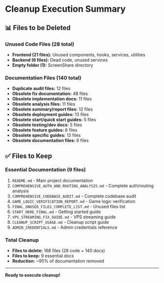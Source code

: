 # Cleanup Execution Summary

## 📊 Files to be Deleted

### Unused Code Files (28 total)
- **Frontend (21 files):** Unused components, hooks, services, utilities
- **Backend (6 files):** Dead code, unused services
- **Empty folder (1):** ScreenShare directory

### Documentation Files (140 total)
- **Duplicate audit files:** 12 files
- **Obsolete fix documentation:** 48 files
- **Obsolete implementation docs:** 11 files
- **Obsolete analysis files:** 11 files
- **Obsolete summary/report files:** 12 files
- **Obsolete deployment guides:** 13 files
- **Obsolete start/quick start guides:** 5 files
- **Obsolete testing/dev docs:** 5 files
- **Obsolete feature guides:** 6 files
- **Obsolete specific guides:** 13 files
- **Obsolete documentation files:** 6 files

## ✅ Files to Keep

### Essential Documentation (9 files)
1. `README.md` - Main project documentation
2. `COMPREHENSIVE_AUTH_AND_ROUTING_ANALYSIS.md` - Complete auth/routing analysis
3. `COMPREHENSIVE_CODEBASE_AUDIT.md` - Complete codebase audit
4. `GAME_LOGIC_VERIFICATION_REPORT.md` - Game logic verification
5. `FINAL_UNUSED_FILES_COMPLETE_LIST.md` - Unused files list
6. `START_HERE_FINAL.md` - Getting started guide
7. `VPS_STREAMING_FIX_GUIDE.md` - VPS streaming guide
8. `CLEANUP_SCRIPT_USAGE.md` - Cleanup script guide
9. `ADMIN_CREDENTIALS.md` - Admin credentials reference

### Total Cleanup
- **Files to delete:** 168 files (28 code + 140 docs)
- **Files to keep:** 9 essential docs
- **Reduction:** ~95% of documentation removed

---

**Ready to execute cleanup!**







